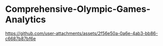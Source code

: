 # Comprehensive-Olympic-Games-Analytics
https://github.com/user-attachments/assets/2f56e50a-0a6e-4ab3-bb86-c6687b87bf6e
